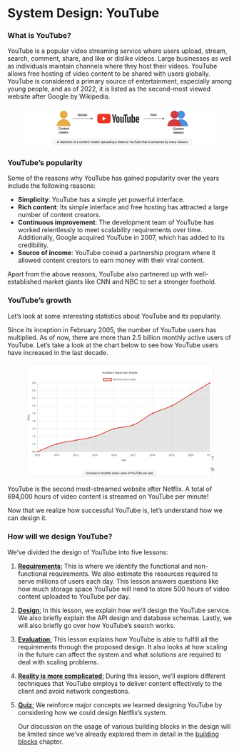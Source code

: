 # System Design: YouTube

### What is YouTube? <a href="#what-is-youtube-0" id="what-is-youtube-0"></a>

YouTube is a popular video streaming service where users upload, stream, search, comment, share, and like or dislike videos. Large businesses as well as individuals maintain channels where they host their videos. YouTube allows free hosting of video content to be shared with users globally. YouTube is considered a primary source of entertainment, especially among young people, and as of 2022, it is listed as the second-most viewed website after Google by Wikipedia.

<figure><img src="../.gitbook/assets/Screenshot 2023-09-03 at 3.16.22 AM.png" alt=""><figcaption></figcaption></figure>

### YouTube’s popularity <a href="#youtubes-popularity-0" id="youtubes-popularity-0"></a>

Some of the reasons why YouTube has gained popularity over the years include the following reasons:

* **Simplicity**: YouTube has a simple yet powerful interface.
* **Rich content**: Its simple interface and free hosting has attracted a large number of content creators.
* **Continuous improvement**: The development team of YouTube has worked relentlessly to meet scalability requirements over time. Additionally, Google acquired YouTube in 2007, which has added to its credibility.
* **Source of income**: YouTube coined a partnership program where it allowed content creators to earn money with their viral content.

Apart from the above reasons, YouTube also partnered up with well-established market giants like CNN and NBC to set a stronger foothold.

### YouTube’s growth <a href="#youtubes-growth-1" id="youtubes-growth-1"></a>

Let’s look at some interesting statistics about YouTube and its popularity.

Since its inception in February 2005, the number of YouTube users has multiplied. As of now, there are more than 2.5 billion monthly active users of YouTube. Let’s take a look at the chart below to see how YouTube users have increased in the last decade.

<figure><img src="../.gitbook/assets/Screenshot 2023-09-03 at 3.16.52 AM.png" alt=""><figcaption></figcaption></figure>

YouTube is the second most-streamed website after Netflix. A total of 694,000 hours of video content is streamed on YouTube per minute!

Now that we realize how successful YouTube is, let’s understand how we can design it.

### How will we design YouTube? <a href="#how-will-we-design-youtube-0" id="how-will-we-design-youtube-0"></a>

We’ve divided the design of YouTube into five lessons:

1. [**Requirements**:](requirements-of-youtubes-design.md) This is where we identify the functional and non-functional requirements. We also estimate the resources required to serve millions of users each day. This lesson answers questions like how much storage space YouTube will need to store 500 hours of video content uploaded to YouTube per day.
2. [**Design**:](design-of-youtube.md) In this lesson, we explain how we’ll design the YouTube service. We also briefly explain the API design and database schemas. Lastly, we will also briefly go over how YouTube’s search works.
3. [**Evaluation**:](evaluation-of-youtubes-design.md) This lesson explains how YouTube is able to fulfill all the requirements through the proposed design. It also looks at how scaling in the future can affect the system and what solutions are required to deal with scaling problems.
4. [**Reality is more complicated**:](the-reality-is-more-complicated.md) During this lesson, we’ll explore different techniques that YouTube employs to deliver content effectively to the client and avoid network congestions.
5.  [**Quiz**:](quiz-on-youtubes-design.md) We reinforce major concepts we learned designing YouTube by considering how we could design Netflix’s system.

    Our discussion on the usage of various building blocks in the design will be limited since we’ve already explored them in detail in the [building blocks](https://www.educative.io/collection/page/10370001/4941429335392256/6061247618875392) chapter.
